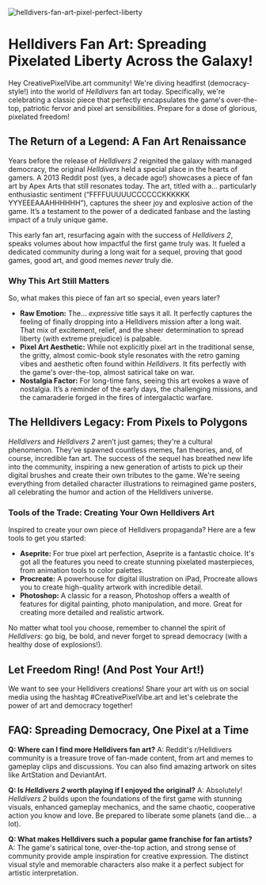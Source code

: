 ![helldivers-fan-art-pixel-perfect-liberty](https://images.pexels.com/photos/33399345/pexels-photo-33399345.jpeg?auto=compress&cs=tinysrgb&fit=crop&h=627&w=1200)

# Helldivers Fan Art: Spreading Pixelated Liberty Across the Galaxy!

Hey CreativePixelVibe.art community! We're diving headfirst (democracy-style!) into the world of *Helldivers* fan art today. Specifically, we're celebrating a classic piece that perfectly encapsulates the game's over-the-top, patriotic fervor and pixel art sensibilities. Prepare for a dose of glorious, pixelated freedom!

## The Return of a Legend: A Fan Art Renaissance

Years before the release of *Helldivers 2* reignited the galaxy with managed democracy, the original *Helldivers* held a special place in the hearts of gamers. A 2013 Reddit post (yes, a decade ago!) showcases a piece of fan art by Apex Arts that still resonates today. The art, titled with a… particularly enthusiastic sentiment (“FFFFUUUUUCCCCCCKKKKKK YYYEEEAAAHHHHHH”), captures the sheer joy and explosive action of the game. It’s a testament to the power of a dedicated fanbase and the lasting impact of a truly unique game.

This early fan art, resurfacing again with the success of *Helldivers 2*, speaks volumes about how impactful the first game truly was. It fueled a dedicated community during a long wait for a sequel, proving that good games, good art, and good memes *never* truly die.

### Why This Art Still Matters

So, what makes this piece of fan art so special, even years later?

*   **Raw Emotion:** The… *expressive* title says it all. It perfectly captures the feeling of finally dropping into a Helldivers mission after a long wait. That mix of excitement, relief, and the sheer determination to spread liberty (with extreme prejudice) is palpable.
*   **Pixel Art Aesthetic:** While not explicitly pixel art in the traditional sense, the gritty, almost comic-book style resonates with the retro gaming vibes and aesthetic often found within *Helldivers*. It fits perfectly with the game's over-the-top, almost satirical take on war.
*   **Nostalgia Factor:** For long-time fans, seeing this art evokes a wave of nostalgia. It’s a reminder of the early days, the challenging missions, and the camaraderie forged in the fires of intergalactic warfare.

## The Helldivers Legacy: From Pixels to Polygons

*Helldivers* and *Helldivers 2* aren’t just games; they're a cultural phenomenon. They’ve spawned countless memes, fan theories, and, of course, incredible fan art. The success of the sequel has breathed new life into the community, inspiring a new generation of artists to pick up their digital brushes and create their own tributes to the game. We're seeing everything from detailed character illustrations to reimagined game posters, all celebrating the humor and action of the Helldivers universe.

### Tools of the Trade: Creating Your Own Helldivers Art

Inspired to create your own piece of Helldivers propaganda? Here are a few tools to get you started:

*   **Aseprite:** For true pixel art perfection, Aseprite is a fantastic choice. It's got all the features you need to create stunning pixelated masterpieces, from animation tools to color palettes.
*   **Procreate:** A powerhouse for digital illustration on iPad, Procreate allows you to create high-quality artwork with incredible detail.
*   **Photoshop:** A classic for a reason, Photoshop offers a wealth of features for digital painting, photo manipulation, and more. Great for creating more detailed and realistic artwork.

No matter what tool you choose, remember to channel the spirit of *Helldivers*: go big, be bold, and never forget to spread democracy (with a healthy dose of explosions!).

## Let Freedom Ring! (And Post Your Art!)

We want to see your Helldivers creations! Share your art with us on social media using the hashtag #CreativePixelVibe.art and let's celebrate the power of art and democracy together!

## FAQ: Spreading Democracy, One Pixel at a Time

**Q: Where can I find more Helldivers fan art?**
A: Reddit's r/Helldivers community is a treasure trove of fan-made content, from art and memes to gameplay clips and discussions. You can also find amazing artwork on sites like ArtStation and DeviantArt.

**Q: Is *Helldivers 2* worth playing if I enjoyed the original?**
A: Absolutely! *Helldivers 2* builds upon the foundations of the first game with stunning visuals, enhanced gameplay mechanics, and the same chaotic, cooperative action you know and love. Be prepared to liberate some planets (and die… a lot).

**Q: What makes Helldivers such a popular game franchise for fan artists?**
A: The game's satirical tone, over-the-top action, and strong sense of community provide ample inspiration for creative expression. The distinct visual style and memorable characters also make it a perfect subject for artistic interpretation.